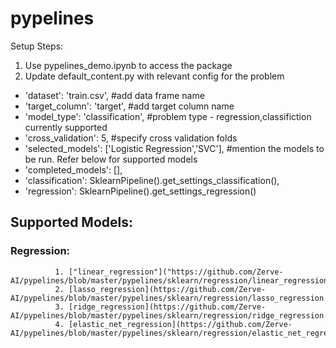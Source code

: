 # pypelines
Setup Steps:
1. Use pypelines_demo.ipynb to access the package
2. Update default_content.py with relevant config for the problem
  - 'dataset': 'train.csv', #add data frame name 
  - 'target_column': 'target', #add target column name
  - 'model_type': 'classification', #problem type - regression,classifiction currently supported
  - 'cross_validation': 5, #specify cross validation folds
  - 'selected_models': ['Logistic Regression','SVC'], #mention the models to be run. Refer below for supported models
  - 'completed_models': [],
  - 'classification': SklearnPipeline().get_settings_classification(),
  - 'regression': SklearnPipeline().get_settings_regression()

## Supported Models:
### Regression:
              1. ["linear_regression"]("https://github.com/Zerve-AI/pypelines/blob/master/pypelines/sklearn/regression/linear_regression.py")
              2. [lasso_regression](https://github.com/Zerve-AI/pypelines/blob/master/pypelines/sklearn/regression/lasso_regression.py)
              3. [ridge_regression](https://github.com/Zerve-AI/pypelines/blob/master/pypelines/sklearn/regression/ridge_regression.py)
              4. [elastic_net_regression](https://github.com/Zerve-AI/pypelines/blob/master/pypelines/sklearn/regression/elastic_net_regression.py)

